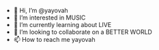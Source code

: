 - 👋 Hi, I’m @yayovah
- 👀 I’m interested in MUSIC
- 🌱 I’m currently learning about LIVE
- 💞️ I’m looking to collaborate on a BETTER WORLD
- 📫 How to reach me yayovah

<!---
yayovah/yayovah is a ✨ special ✨ repository because its `README.md` (this file) appears on your GitHub profile.
You can click the Preview link to take a look at your changes.
--->
